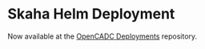 # Skaha Helm Deployment
Now available at the [OpenCADC Deployments](https://github.com/opencadc/deployments.git) repository.